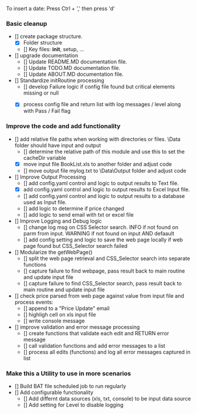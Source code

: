 To insert a date:  Press Ctrl + ','   then press 'd'

### Basic cleanup
- [] create package structure.   
    - [x] Folder structure 
    - [] Key files: __init__, setup, ...
- [] upgrade documentation
    - [] Update README.MD documentation file.
    - [] Update TODO.MD documentation file.
    - [] Update ABOUT.MD documentation file.
- [] Standardize initRoutine processing
    - [] develop Failure logic if config file found but critical elements missing or null
    - [x] process config file and return list with log messages / level along with Pass / Fail flag


### Improve the code and add functionality
- [] add relative file paths when working with directories or files.  \Data folder should have input and output
    - [] determine the relative path of this module and use this to set the cacheDir variable
    - [x] move input file BookList.xls to another folder and adjust code
    - [] move output file mylog.txt to \Data\Output folder and adjust code
- [] Improve Output Processing
    - [] add config.yaml control and logic to output results to Text file.
    - [x] add config.yaml control and logic to output results to Excel Input file.
    - [] add config.yaml control and logic to output results to a database used as Input file.
    - [] add logic to determine if price changed
    - [] add logic to send email with txt or excel file
- [] Improve Logging and Debug logic
    - [] change log msg on CSS Selector search.  INFO if not found on parm from input.  WARNING if not found on input AND defaault
    - [] add config setting and logic to save the web page locally if web page found but CSS_Selector search failed
- [] Modularize the getWebPage()
    - [] split the web page retrieval and CSS_Selector search into separate functions
    - [] capture failure to find webpage, pass result back to main routine and update input file
    - [] capture failure to find CSS_Selector search, pass result back to main routine and update input file
- [] check price parsed from web page against value from input file and process events:
    - [] append to a "Price Update" email
    - [] highligh cell on xls input file
    - [] write console message
- [] improve validation and error message processing
    - [] create functions that validate each edit and RETURN error message
    - [] call validation functions and add error messages to a list
    - [] process all edits (functions) and log all error messages captured in list


### Make this a Utility to use in more scenarios
- [] Build BAT file scheduled job to run regularly
- [] Add configurable functionality
    - [] Add differnt data sources (xls, txt, console) to be input data source
    - [] Add setting for Level to disable logging


